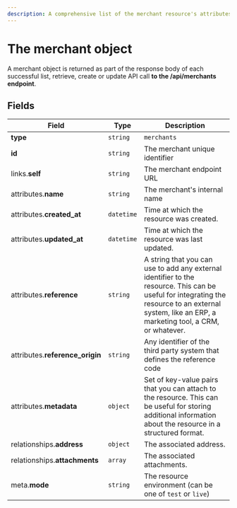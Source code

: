 ```yaml
---
description: A comprehensive list of the merchant resource's attributes and relationships.
---
```


# The merchant object

A merchant object is returned as part of the response body of each successful list, retrieve, create or update API call <b>to the /api/merchants endpoint</b>.

## Fields

| Field          | Type     | Description                                  |
| -------------- | -------- | -------------------------------------------- |
| **type**       | `string` | `merchants`                        |
| **id**         | `string` | The merchant unique identifier  |
| links.**self** | `string` | The merchant endpoint URL       |
| attributes.**name** | `string` | The merchant's internal name |
| attributes.**created_at** | `datetime` | Time at which the resource was created. |
| attributes.**updated_at** | `datetime` | Time at which the resource was last updated. |
| attributes.**reference** | `string` | A string that you can use to add any external identifier to the resource. This can be useful for integrating the resource to an external system, like an ERP, a marketing tool, a CRM, or whatever. |
| attributes.**reference_origin** | `string` | Any identifier of the third party system that defines the reference code |
| attributes.**metadata** | `object` | Set of key-value pairs that you can attach to the resource. This can be useful for storing additional information about the resource in a structured format. |
| relationships.**address** | `object` | The associated address. |
| relationships.**attachments** | `array` | The associated attachments. |
| meta.**mode** | `string` | The resource environment \(can be one of `test` or `live`\) |

